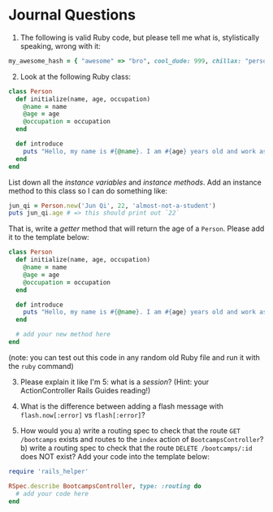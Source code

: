 # Journal Questions
1. The following is valid Ruby code, but please tell me what is, stylistically speaking, wrong with it:

```ruby
my_awesome_hash = { "awesome" => "bro", cool_dude: 999, chillax: "person", "super" => "callifragillistic" }
```

2. Look at the following Ruby class:
```ruby
class Person
  def initialize(name, age, occupation)
    @name = name
    @age = age
    @occupation = occupation
  end

  def introduce
    puts "Hello, my name is #{@name}. I am #{age} years old and work as a #{@occupation}"
  end
end
```

List down all the *instance variables* and *instance methods*. Add an instance method to this class so I can do something like:

```ruby
jun_qi = Person.new('Jun Qi', 22, 'almost-not-a-student')
puts jun_qi.age # => this should print out `22`
```

That is, write a *getter* method that will return the age of a `Person`. Please add it to the template below:

```ruby
class Person
  def initialize(name, age, occupation)
    @name = name
    @age = age
    @occupation = occupation
  end

  def introduce
    puts "Hello, my name is #{@name}. I am #{age} years old and work as a #{@occupation}"
  end

  # add your new method here
end
```

(note: you can test out this code in any random old Ruby file and run it with the `ruby` command)

3. Please explain it like I'm 5: what is a *session*? (Hint: your ActionController Rails Guides reading!)

4. What is the difference between adding a flash message with `flash.now[:error]` vs `flash[:error]`?

5. How would you a) write a routing spec to check that the route `GET /bootcamps` exists and routes to the `index` action of `BootcampsController`? b) write a routing spec to check that the route `DELETE /bootcamps/:id` does NOT exist? Add your code into the template below:

```ruby
require 'rails_helper'

RSpec.describe BootcampsController, type: :routing do
  # add your code here
end
```
